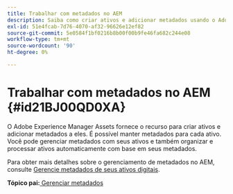```yaml
---
title: Trabalhar com metadados no AEM
description: Saiba como criar ativos e adicionar metadados usando o Adobe Experience Manager Assets. Gerenciar metadados de Guias do AEM.
exl-id: 51e4fcab-7d76-4070-af32-96626e12ef82
source-git-commit: 5e0584f1bf0216b8b00f00b9fe46fa682c244e08
workflow-type: tm+mt
source-wordcount: '90'
ht-degree: 0%

---
```


# Trabalhar com metadados no AEM {#id21BJ00QD0XA}

O Adobe Experience Manager Assets fornece o recurso para criar ativos e adicionar metadados a eles. É possível manter metadados para cada ativo. Você pode gerenciar metadados com seus ativos e também organizar e processar ativos automaticamente com base em seus metadados.

Para obter mais detalhes sobre o gerenciamento de metadados no AEM, consulte [Gerencie metadados de seus ativos digitais](https://experienceleague.adobe.com/docs/experience-manager-65/assets/using/metadata.html?lang=en).

**Tópico pai:**[ Gerenciar metadados](manage-metadata.md)
